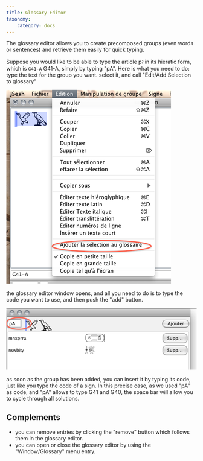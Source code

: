 ```yaml
---
title: Glossary Editor
taxonomy:
    category: docs
---
```


The glossary editor allows you to create precomposed groups (even words or sentences) and retrieve them easily for quick typing.

Suppose you would like to be able to type the article pꜣ in its hieratic form, which is `G41-A` <span class="mdc">G41-A</span>, simply by typing "pA". 
Here is what you need to do:
type the text for the group you want.
select it, and call "Edit/Add Selection to glossary"

![Adding selection to the glossary](./glossaryA.png)


the glossary editor window opens, and all you need to do is to type the code you want to use, and then push the "add" button. 

![The Glossary Editor](./glossaryB.png)

as soon as the group has been added, you can insert it by typing its code, just like you type the code of a sign.
In this precise case, as we used "pA" as code, and "pA" allows to type G41 and G40, the space bar will allow you to cycle through all solutions.

## Complements


* you can remove entries by clicking the "remove" button which follows them in the glossary editor.
* you can open or close the glossary editor by using the "Window/Glossary" menu entry.